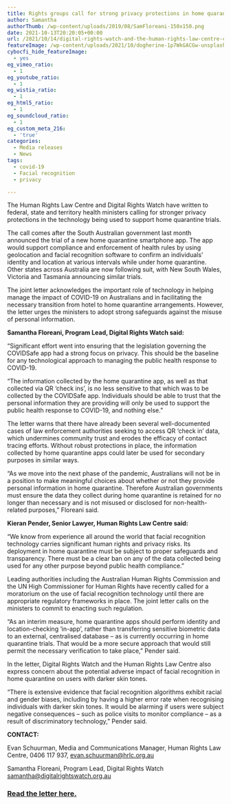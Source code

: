 ```yaml
---
title: Rights groups call for strong privacy protections in home quarantine apps
author: Samantha
authorThumb: /wp-content/uploads/2019/08/SamFloreani-150x150.png
date: 2021-10-13T20:20:05+00:00
url: /2021/10/14/digital-rights-watch-and-the-human-rights-law-centre-call-for-strong-privacy-protections-in-home-quarantine-apps/
featureImage: /wp-content/uploads/2021/10/dogherine-1p7WkGACGw-unsplash-1.jpg
cybocfi_hide_featureImage:
  - yes
eg_vimeo_ratio:
  - 1
eg_youtube_ratio:
  - 1
eg_wistia_ratio:
  - 1
eg_html5_ratio:
  - 1
eg_soundcloud_ratio:
  - 1
eg_custom_meta_216:
  - 'true'
categories:
  - Media releases
  - News
tags:
  - covid-19
  - Facial recognition
  - privacy

---
```

 

The Human Rights Law Centre and Digital Rights Watch have written to federal, state and territory health ministers calling for stronger privacy protections in the technology being used to support home quarantine trials.

The call comes after the South Australian government last month announced the trial of a new home quarantine smartphone app. The app would support compliance and enforcement of health rules by using geolocation and facial recognition software to confirm an individuals’ identity and location at various intervals while under home quarantine. Other states across Australia are now following suit, with New South Wales, Victoria and Tasmania announcing similar trials.

The joint letter acknowledges the important role of technology in helping manage the impact of COVID-19 on Australians and in facilitating the necessary transition from hotel to home quarantine arrangements. However, the letter urges the ministers to adopt strong safeguards against the misuse of personal information.

**Samantha Floreani, Program Lead, Digital Rights Watch said:**

“Significant effort went into ensuring that the legislation governing the COVIDSafe app had a strong focus on privacy. This should be the baseline for any technological approach to managing the public health response to COVID-19.

“The information collected by the home quarantine app, as well as that collected via QR ‘check ins’, is no less sensitive to that which was to be collected by the COVIDSafe app. Individuals should be able to trust that the personal information they are providing will only be used to support the public health response to COVID-19, and nothing else.”

The letter warns that there have already been several well-documented cases of law enforcement authorities seeking to access QR ‘check in’ data, which undermines community trust and erodes the efficacy of contact tracing efforts. Without robust protections in place, the information collected by home quarantine apps could later be used for secondary purposes in similar ways.

“As we move into the next phase of the pandemic, Australians will not be in a position to make meaningful choices about whether or not they provide personal information in home quarantine. Therefore Australian governments must ensure the data they collect during home quarantine is retained for no longer than necessary and is not misused or disclosed for non-health-related purposes,” Floreani said.

**Kieran Pender, Senior Lawyer, Human Rights Law Centre said:**

“We know from experience all around the world that facial recognition technology carries significant human rights and privacy risks. Its deployment in home quarantine must be subject to proper safeguards and transparency. There must be a clear ban on any of the data collected being used for any other purpose beyond public health compliance.”

Leading authorities including the Australian Human Rights Commission and the UN High Commissioner for Human Rights have recently called for a moratorium on the use of facial recognition technology until there are appropriate regulatory frameworks in place. The joint letter calls on the ministers to commit to enacting such regulation.

“As an interim measure, home quarantine apps should perform identity and location-checking ‘in-app’, rather than transferring sensitive biometric data to an external, centralised database – as is currently occurring in home quarantine trials. That would be a more secure approach that would still permit the necessary verification to take place,” Pender said.

In the letter, Digital Rights Watch and the Human Rights Law Centre also express concern about the potential adverse impact of facial recognition in home quarantine on users with darker skin tones.

“There is extensive evidence that facial recognition algorithms exhibit racial and gender biases, including by having a higher error rate when recognising individuals with darker skin tones. It would be alarming if users were subject negative consequences – such as police visits to monitor compliance – as a result of discriminatory technology,” Pender said.



**CONTACT:**

Evan Schuurman, Media and Communications Manager, Human Rights Law Centre, 0406 117 937, evan.schuurman@hrlc.org.au

Samantha Floreani, Program Lead, Digital Rights Watch <samantha@digitalrightswatch.org.au>  



### **<span style="text-decoration: underline;"><a href="/wp-content/uploads/2021/10/DRWHRLC-Letter-to-Ministers.pdf">Read the letter here</a>. </span>**